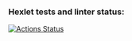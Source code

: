 ### Hexlet tests and linter status:
[![Actions Status](https://github.com/svast1/frontend-project-11/actions/workflows/hexlet-check.yml/badge.svg)](https://github.com/svast1/frontend-project-11/actions)